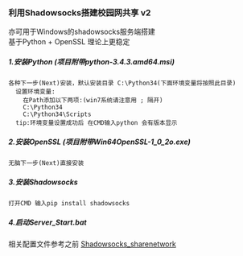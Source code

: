 ### 利用Shadowsocks搭建校园网共享 v2
	
亦可用于Windows的shadowsocks服务端搭建  
基于Python + OpenSSL  理论上更稳定  

##### 1.安装Python (项目附带python-3.4.3.amd64.msi)  
```
各种下一步(Next)安装，默认安装目录 C:\Python34(下面环境变量将按照此目录)  
  设置环境变量:  
    在Path添加以下两项:(win7系统请注意用 ; 隔开)  
	C:\Python34  
	C:\Python34\Scripts   
  tip:环境变量设置成功后 在CMD输入python 会有版本显示  
```
##### 2.安装OpenSSL (项目附带Win64OpenSSL-1_0_2o.exe)  
	无脑下一步(Next)直接安装  
##### 3.安装Shadowsocks  
	打开CMD 输入pip install shadowsocks  
##### 4.启动Server_Start.bat  
相关配置文件参考之前 [Shadowsocks_sharenetwork](https://github.com/aowoiiii/Shadowsocks_sharenetwork)
